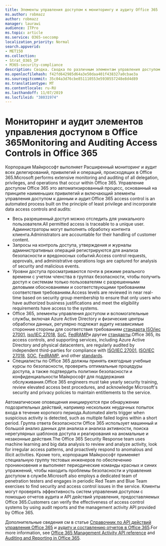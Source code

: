 ```yaml
---
title: Элементы управления доступом к мониторингу и аудиту Office 365
ms.author: robmazz
author: robmazz
manager: laurawi
audience: ITPro
ms.topic: article
ms.service: O365-seccomp
localization_priority: Normal
search.appverid:
- MET150
ms.collection:
- Strat_O365_IP
- M365-security-compliance
description: Сводка. Сводка по различным элементам управления доступом к мониторингу и аудиту, доступным в Office 365.
ms.openlocfilehash: f42fd642985d64a3e50daa401f438327a0cbae3a
ms.sourcegitcommit: 35c04a3d76cbe851110553e5930557248e8d4d89
ms.translationtype: MT
ms.contentlocale: ru-RU
ms.lasthandoff: 11/07/2019
ms.locfileid: "38031974"
---
```

# <a name="monitoring-and-auditing-access-controls-in-office-365"></a><span data-ttu-id="f80ea-103">Мониторинг и аудит элементов управления доступом в Office 365</span><span class="sxs-lookup"><span data-stu-id="f80ea-103">Monitoring and Auditing Access Controls in Office 365</span></span>

<span data-ttu-id="f80ea-104">Корпорация Майкрософт выполняет Расширенный мониторинг и аудит всех делегирований, привилегий и операций, происходящих в Office 365.</span><span class="sxs-lookup"><span data-stu-id="f80ea-104">Microsoft performs extensive monitoring and auditing of all delegation, privileges, and operations that occur within Office 365.</span></span> <span data-ttu-id="f80ea-105">Управление доступом Office 365 это автоматизированный процесс, основанный на принципе наименьших привилегий и включающий элементы управления доступом к данным и аудит:</span><span class="sxs-lookup"><span data-stu-id="f80ea-105">Office 365 access control is an automated process built on the principle of least privilege and incorporate data access controls and audits:</span></span>

- <span data-ttu-id="f80ea-106">Весь разрешенный доступ можно отследить для уникального пользователя.</span><span class="sxs-lookup"><span data-stu-id="f80ea-106">All permitted access is traceable to a unique user.</span></span> <span data-ttu-id="f80ea-107">Администраторы могут выполнять обработку контента клиента.</span><span class="sxs-lookup"><span data-stu-id="f80ea-107">Administrators are accountable for their handling of customer content.</span></span>
- <span data-ttu-id="f80ea-108">Запросы на контроль доступа, утверждения и журналы административных операций регистрируются для анализа безопасности и вредоносных событий.</span><span class="sxs-lookup"><span data-stu-id="f80ea-108">Access control requests, approvals, and administrative operations logs are captured for analysis of security and malicious events.</span></span>
- <span data-ttu-id="f80ea-109">Уровни доступа просматриваются почти в режиме реального времени с учетом членства в группах безопасности, чтобы получить доступ к системам только пользователям с разрешенными деловыми обоснованиями и соответствующими требованиям соответствия требованиям.</span><span class="sxs-lookup"><span data-stu-id="f80ea-109">Access levels are reviewed in near real-time based on security group membership to ensure that only users who have authorized business justifications and meet the eligibility requirements have access to the systems.</span></span>
- <span data-ttu-id="f80ea-110">Office 365, элементы управления доступом и вспомогательные службы, включая Azure Active Directory и физические центры обработки данных, регулярно подлежат аудиту независимые сторонние стороны для соответствия требованиям [стандарта ISO/iec 27001](https://www.microsoft.com/TrustCenter/Compliance/iso-iec-27001), [iso/IEC 27018](https://www.microsoft.com/TrustCenter/Compliance/iso-iec-27018), [SoC](https://www.microsoft.com/TrustCenter/Compliance/SOC), [FedRAMP](https://www.microsoft.com/TrustCenter/Compliance/FedRAMP)и другие [стандарты](https://www.microsoft.com/TrustCenter/Compliance?service=Office#Icons).</span><span class="sxs-lookup"><span data-stu-id="f80ea-110">Office 365, its access controls, and supporting services, including Azure Active Directory and physical datacenters, are regularly audited by independent third-parties for compliance with [ISO/IEC 27001](https://www.microsoft.com/TrustCenter/Compliance/iso-iec-27001), [ISO/IEC 27018](https://www.microsoft.com/TrustCenter/Compliance/iso-iec-27018), [SOC](https://www.microsoft.com/TrustCenter/Compliance/SOC), [FedRAMP](https://www.microsoft.com/TrustCenter/Compliance/FedRAMP), and other [standards](https://www.microsoft.com/TrustCenter/Compliance?service=Office#Icons).</span></span>
- <span data-ttu-id="f80ea-111">Специалисты по Office 365 должны принять ежегодные учебные курсы по безопасности, проверить оптимальные процедуры доступа, а также подтвердить политики безопасности и конфиденциальности Майкрософт для поддержания обслуживания.</span><span class="sxs-lookup"><span data-stu-id="f80ea-111">Office 365 engineers must take yearly security training, review elevated access best procedures, and acknowledge Microsoft's security and privacy policies to maintain entitlements to the service.</span></span>

<span data-ttu-id="f80ea-112">Автоматические оповещения инициируются при обнаружении подозрительных действий, например нескольких неудачных попыток входа в течение короткого периода.</span><span class="sxs-lookup"><span data-stu-id="f80ea-112">Automated alerts trigger when suspicious activity is detected, such as multiple failed logins within a short period.</span></span> <span data-ttu-id="f80ea-113">Группа ответа безопасности Office 365 использует машинный и большой анализ данных для анализа и анализа активности, поиска нерегулярных шаблонов доступа и реагирования на аномальные и незаконные действия.</span><span class="sxs-lookup"><span data-stu-id="f80ea-113">The Office 365 Security Response team uses machine learning and big data analysis to review and analyze activity, look for irregular access patterns, and proactively respond to anomalous and illicit activities.</span></span> <span data-ttu-id="f80ea-114">Кроме того, корпорация Майкрософт применяет специальную группу тестовых инженеров по обеспечению проникновения и выполняет периодические команды красных и синих упражнений, чтобы находить проблемы безопасности и управления доступом в службе.</span><span class="sxs-lookup"><span data-stu-id="f80ea-114">Microsoft also employs a dedicated team of penetration testers and engages in periodic Red Team and Blue Team exercises to find security and access control issues in the service.</span></span> <span data-ttu-id="f80ea-115">Клиенты могут проверять эффективность систем управления доступом с помощью отчетов аудита и API действий управления, предоставляемых Office 365.</span><span class="sxs-lookup"><span data-stu-id="f80ea-115">Customers can verify the effectiveness of access control systems by using audit reports and the management activity API provided by Office 365.</span></span>

<span data-ttu-id="f80ea-116">Дополнительные сведения см в статье [Справочник по API действий управления Office 365](https://msdn.microsoft.com/library/office/mt227394.aspx) и [аудиту и составлению отчетов в Office 365](office-365-auditing-and-reporting-overview.md).</span><span class="sxs-lookup"><span data-stu-id="f80ea-116">For more information, see [Office 365 Management Activity API reference](https://msdn.microsoft.com/library/office/mt227394.aspx) and [Auditing and Reporting in Office 365](office-365-auditing-and-reporting-overview.md).</span></span>
